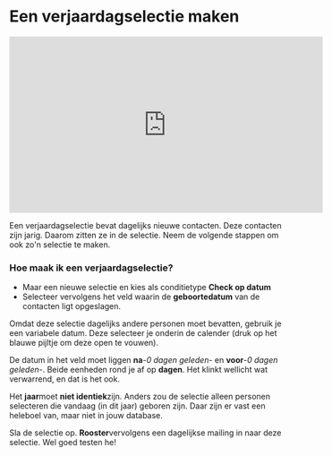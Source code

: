 # Een verjaardagselectie maken

<iframe width="560" height="315" src="https://www.youtube.com/embed/HJjtWGa7qtg" frameborder="0" allowfullscreen>  </iframe>

Een verjaardagselectie bevat dagelijks nieuwe contacten. Deze contacten
zijn jarig. Daarom zitten ze in de selectie. Neem de volgende stappen om
ook zo'n selectie te maken.

### Hoe maak ik een verjaardagselectie?

-   Maar een nieuwe selectie en kies als conditietype **Check op datum**
-   Selecteer vervolgens het veld waarin de **geboortedatum** van de
    contacten ligt opgeslagen.

Omdat deze selectie dagelijks andere personen moet bevatten, gebruik je
een variabele datum. Deze selecteer je onderin de calender (druk op het
blauwe pijltje om deze open te vouwen).

De datum in het veld moet liggen **na**-*0 dagen geleden*- en
**voor**-*0 dagen geleden*-. Beide eenheden rond je af op **dagen**. Het
klinkt wellicht wat verwarrend, en dat is het ook.

Het **jaar**moet **niet identiek**zijn. Anders zou de selectie alleen
personen selecteren die vandaag (in dit jaar) geboren zijn. Daar zijn er
vast een heleboel van, maar niet in jouw database.

Sla de selectie op. **Rooster**vervolgens een dagelijkse mailing in naar
deze selectie. Wel goed testen he!
